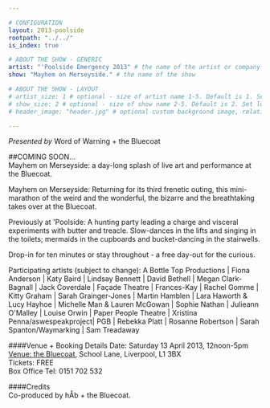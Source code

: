 ```yaml
---

# CONFIGURATION
layout: 2013-poolside
rootpath: "../../"
is_index: true

# ABOUT THE SHOW - GENERIC
artist: "'Poolside Emergency 2013" # the name of the artist or company
show: "Mayhem on Merseyside." # the name of the show

# ABOUT THE SHOW - LAYOUT
# artist_size: 1 # optional - size of artist name 1-5. Default is 1. Set longer names to lower values
# show_size: 2 # optional - size of show name 2-5. Default is 2. Set longer names to lower values
# header_image: "header.jpg" # optional custom background image, relative to current page

---
```

*Presented by* Word of Warning + the Bluecoat          

##COMING SOON...    
Mayhem on Merseyside: a day-long splash of live art and performance at the Bluecoat.

Mayhem on Merseyside: Returning for its third frenetic outing, this mini-marathon of the weird and the wonderful, the bizarre and the breathtaking takes over at the Bluecoat.

Previously at 'Poolside: A hunting party leading a charge and visceral experiments with butter and treacle.  Slow-dances in the lifts and singing in the toilets; mermaids in the cupboards and bucket-dancing in the stairwells.

Drop-in for ten minutes or stay throughout - a free day-out for the curious.

Participating artists (subject to change):  A Bottle Top Productions | Fiona Anderson | Katy Baird | Lindsay Bennett | David Bethell | Megan Clark-Bagnall | Jack Coverdale | Façade Theatre | Frances-Kay | Rachel Gomme | Kitty Graham | Sarah Grainger-Jones | Martin Hamblen | Lara Haworth & Lucy Hayhoe | Michelle Man & Lauren McGowan | Sophie Nathan | Julieann O'Malley | Louise Orwin | Paper People Theatre | Xristina Penna/aswespeakproject| PGB | Rebekka Platt | Rosanne Robertson | Sarah Spanton/Waymarking | Sam Treadaway   

####Venue + Booking Details
Date: Saturday 13 April 2013, 12noon-5pm    
[Venue: the Bluecoat](http://www.thebluecoat.org.uk/content/index/visitor-info), School Lane, Liverpool, L1 3BX    
Tickets: FREE    
Box Office Tel: 0151 702 532    

####Credits         
Co-produced by hÅb + the Bluecoat.